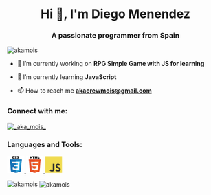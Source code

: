 <h1 align="center">Hi 👋, I'm Diego Menendez</h1>
<h3 align="center">A passionate programmer from Spain</h3>

<p align="left"> <img src="https://komarev.com/ghpvc/?username=akamois&label=Profile%20views&color=0e75b6&style=flat" alt="akamois" /> </p>

- 🔭 I’m currently working on **RPG Simple Game with JS for learning**

- 🌱 I’m currently learning **JavaScript**

- 📫 How to reach me **akacrewmois@gmail.com**

<h3 align="left">Connect with me:</h3>
<p align="left">
<a href="https://instagram.com/_aka_mois_" target="blank"><img align="center" src="https://raw.githubusercontent.com/rahuldkjain/github-profile-readme-generator/master/src/images/icons/Social/instagram.svg" alt="_aka_mois_" height="30" width="40" /></a>
</p>

<h3 align="left">Languages and Tools:</h3>
<p align="left"> <a href="https://www.w3schools.com/css/" target="_blank" rel="noreferrer"> <img src="https://raw.githubusercontent.com/devicons/devicon/master/icons/css3/css3-original-wordmark.svg" alt="css3" width="40" height="40"/> </a> <a href="https://www.w3.org/html/" target="_blank" rel="noreferrer"> <img src="https://raw.githubusercontent.com/devicons/devicon/master/icons/html5/html5-original-wordmark.svg" alt="html5" width="40" height="40"/> </a> <a href="https://developer.mozilla.org/en-US/docs/Web/JavaScript" target="_blank" rel="noreferrer"> <img src="https://raw.githubusercontent.com/devicons/devicon/master/icons/javascript/javascript-original.svg" alt="javascript" width="40" height="40"/> </a> </p>

<p><img align="left" src="https://github-readme-stats.vercel.app/api/top-langs?username=akamois&show_icons=true&locale=en&layout=compact" alt="akamois" /></p>

<p>&nbsp;<img align="center" src="https://github-readme-stats.vercel.app/api?username=akamois&show_icons=true&locale=en" alt="akamois" /></p>
